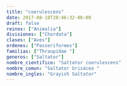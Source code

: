 ```yaml
---
title: "coerulescens"
date: 2017-08-18T20:46:32-06:00
draft: false
reinos: ["Animalia"]
divisiones: ["Chordata"]
clases: ["Aves"]
ordenes: ["Passeriformes"]
familias: ["Thraupidae "]
generos: ["Saltator"]
nombre_cientifico: "Saltator coerulescens"
nombre_comun: "Saltator Grisáceo "
nombre_ingles: "Grayish Saltator"
---
```

